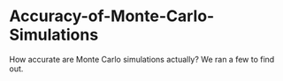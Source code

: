 # Accuracy-of-Monte-Carlo-Simulations
How accurate are Monte Carlo simulations actually? We ran a few to find out.
